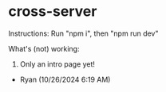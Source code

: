 # cross-server

Instructions:
Run "npm i", then "npm run dev"

What's (not) working:
1. Only an intro page yet!
- Ryan (10/26/2024 6:19 AM)
